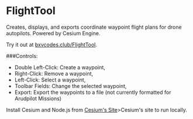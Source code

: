# FlightTool
Creates, displays, and exports coordinate waypoint flight plans for drone autopilots. Powered by Cesium Engine.

Try it out at [bxvcodes.club/FlightTool](bxvcodes.club/FlightTool).


###Controls: <br>
 * Double Left-Click: Create a waypoint, <br>
 * Right-Click: Remove a waypoint, <br>
 * Left-Click: Select a waypoint, <br>
 * Toolbar Fields: Change the selected waypoint, <br>
 * Export: Export the waypoints to a file (not currently formatted for Arudpilot Missions)

Install Cesium and Node.js from [Cesium's Site](http://cesiumjs.org/tutorials/cesium-up-and-running/)>Cesium's site</a> to run locally.


